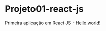 # Projeto01-react-js

Primeira aplicação em React JS - <a href="https://angelicablirio.github.io/Projeto01-react-js" target="_blank">Hello world!</a>
